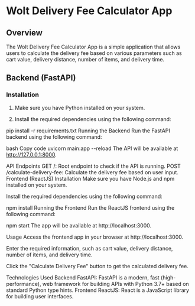 # Wolt Delivery Fee Calculator App

## Overview

The Wolt Delivery Fee Calculator App is a simple application that allows users to calculate the delivery fee based on various parameters such as cart value, delivery distance, number of items, and delivery time.

## Backend (FastAPI)

### Installation

1. Make sure you have Python installed on your system.

2. Install the required dependencies using the following command:

 
pip install -r requirements.txt
Running the Backend
Run the FastAPI backend using the following command:

bash
Copy code
uvicorn main:app --reload
The API will be available at http://127.0.0.1:8000.

API Endpoints
GET /: Root endpoint to check if the API is running.
POST /calculate-delivery-fee: Calculate the delivery fee based on user input.
Frontend (ReactJS)
Installation
Make sure you have Node.js and npm installed on your system.

Install the required dependencies using the following command:

npm install
Running the Frontend
Run the ReactJS frontend using the following command:

npm start
The app will be available at http://localhost:3000.

Usage
Access the frontend app in your browser at http://localhost:3000.

Enter the required information, such as cart value, delivery distance, number of items, and delivery time.

Click the "Calculate Delivery Fee" button to get the calculated delivery fee.

Technologies Used
Backend
FastAPI: FastAPI is a modern, fast (high-performance), web framework for building APIs with Python 3.7+ based on standard Python type hints.
Frontend
ReactJS: React is a JavaScript library for building user interfaces.
